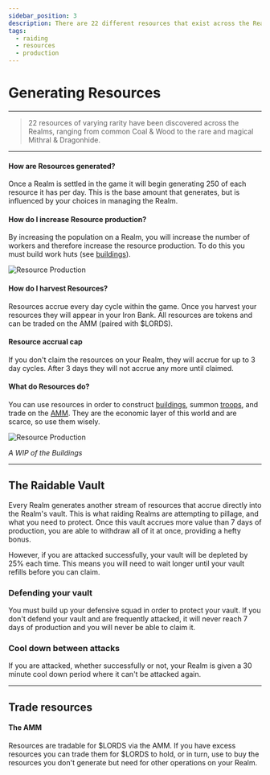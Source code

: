 ```yaml
---
sidebar_position: 3
description: There are 22 different resources that exist across the Realms.
tags:
  - raiding
  - resources
  - production
---
```


# Generating Resources

---

> 22 resources of varying rarity have been discovered across the Realms, ranging from common Coal & Wood to the rare and magical Mithral & Dragonhide.

---

#### How are Resources generated?

Once a Realm is settled in the game it will begin generating 250 of each resource it has per day. This is the base amount that generates, but is influenced by your choices in managing the Realm.

#### How do I increase Resource production?

By increasing the population on a Realm, you will increase the number of workers and therefore increase the resource production. To do this you must build work huts (see [buildings](./buildings#economic)).

![Resource Production](/img/game/resource-production.png)

#### How do I harvest Resources?

Resources accrue every day cycle within the game. Once you harvest your resources they will appear in your Iron Bank. All resources are tokens and can be traded on the AMM (paired with $LORDS).

#### Resource accrual cap

If you don't claim the resources on your Realm, they will accrue for up to 3 day cycles. After 3 days they will not accrue any more until claimed.

#### What do Resources do?

You can use resources in order to construct [buildings](./buildings#economic), summon [troops](./troops-squads), and trade on the [AMM](/docs/economics/resource-amm). They are the economic layer of this world and are scarce, so use them wisely.

![Resource Production](/img/game/buildings/mj_castle.png)

_A WIP of the Buildings_

---

## The Raidable Vault

Every Realm generates another stream of resources that accrue directly into the Realm's vault. This is what raiding Realms are attempting to pillage, and what you need to protect. Once this vault accrues more value than 7 days of production, you are able to withdraw all of it at once, providing a hefty bonus.

However, if you are attacked successfully, your vault will be depleted by 25% each time. This means you will need to wait longer until your vault refills before you can claim.

### Defending your vault

You must build up your defensive squad in order to protect your vault. If you don't defend your vault and are frequently attacked, it will never reach 7 days of production and you will never be able to claim it.

### Cool down between attacks

If you are attacked, whether successfully or not, your Realm is given a 30 minute cool down period where it can't be attacked again.

---

## Trade resources

#### The AMM

Resources are tradable for $LORDS via the AMM. If you have excess resources you can trade them for $LORDS to hold, or in turn, use to buy the resources you don't generate but need for other operations on your Realm.
